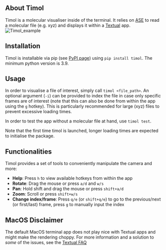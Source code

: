 ## About Timol 

Timol is a molecular visualiser inside of the terminal. It relies on [ASE](https://wiki.fysik.dtu.dk/ase/) to read a molecular file (e.g. xyz) and displays it within a [Textual](https://github.com/textualize/textual/) app. 
![Timol_example](https://github.com/user-attachments/assets/7a90b016-a5ff-4bf6-8fdd-d2106261f61c)

## Installation

Timol is installable via pip (see [PyPI page](https://pypi.org/project/timol)) using `pip install timol`. The minimum python version is 3.9. 

## Usage

In order to visualise a file of interest, simply call `timol <file_path>`. An optional argument (`-i`) can be provided to index the file in case only specific frames are of interest (note that this can also be done from within the app using the `g` hotkey). This is particularly recommended for large (xyz) files to prevent excessive loading times.

In order to test the app without a molecular file at hand, use `timol test`. 

Note that the first time timol is launched, longer loading times are expected to initialise the package. 

## Functionalities

Timol provides a set of tools to conveniently manipulate the camera and more:
- **Help**: Press `h` to view available hotkeys from within the app
- **Rotate**: Drag the mouse or press `a/d` and `w/s`
- **Pan**: Hold shift and drag the mouse or press `shift+a/d`
- **Zoom**: Scroll or press `shift+w/s`
- **Change index/frame**: Press `q/e` (or `shift+q/e`) to go to the previous/next (or first/last) frame, press `g` to manually input the index

## MacOS Disclaimer

The default MacOS terminal app does not play nice with Textual apps and might make the rendering choppy. For more information and a solution to _some_ of the issues, see the [Textual FAQ](https://textual.textualize.io/FAQ/#why-doesnt-textual-look-good-on-macos)
